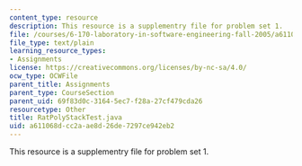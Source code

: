 ```yaml
---
content_type: resource
description: This resource is a supplementry file for problem set 1.
file: /courses/6-170-laboratory-in-software-engineering-fall-2005/a611068dcc2aae8d26de7297ce942eb2_RatPolyStackTest.java
file_type: text/plain
learning_resource_types:
- Assignments
license: https://creativecommons.org/licenses/by-nc-sa/4.0/
ocw_type: OCWFile
parent_title: Assignments
parent_type: CourseSection
parent_uid: 69f83d0c-3164-5ec7-f28a-27cf479cda26
resourcetype: Other
title: RatPolyStackTest.java
uid: a611068d-cc2a-ae8d-26de-7297ce942eb2
---
```

This resource is a supplementry file for problem set 1.